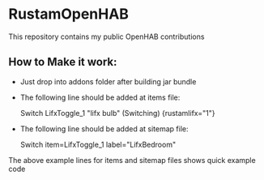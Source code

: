# RustamOpenHAB

This repository contains my public OpenHAB contributions


## How to Make it work:

- Just drop into addons folder after building jar bundle
- The following line should be added at items file:
	
	Switch LifxToggle_1   "lifx bulb"   (Switching) {rustamlifx="1"}
	
- The following line should be added at sitemap file:

	Switch         item=LifxToggle_1       label="LifxBedroom"
	
The above example lines for items and sitemap files shows quick example code

